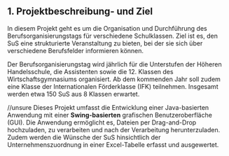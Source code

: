 ## 1. Projektbeschreibung- und Ziel

In diesem Projekt geht es um die Organisation und Durchführung des Berufsorganisierungstags für verschiedene Schulklassen. Ziel ist es, den SuS eine strukturierte Veranstaltung zu bieten, bei der sie sich über verschiedene Berufsfelder informieren können.

Der Berufsorganisierungstag wird jährlich für die Unterstufen der Höheren Handelsschule, die Assistenten sowie die 12. Klassen des Wirtschaftsgymnasiums organisiert. Ab dem kommenden Jahr soll zudem eine Klasse der Internationalen Förderklasse (IFK) teilnehmen. Insgesamt werden etwa 150 SuS aus 8 Klassen erwartet.

//unsure
Dieses Projekt umfasst die Entwicklung einer Java-basierten Anwendung mit einer **Swing-basierten** grafischen Benutzeroberfläche (GUI). Die Anwendung ermöglicht es, Dateien per Drag-and-Drop hochzuladen, zu verarbeiten und nach der Verarbeitung herunterzuladen. Zudem werden die Wünsche der SuS hinsichtlich der Unternehmenszuordnung in einer Excel-Tabelle erfasst und ausgewertet.
